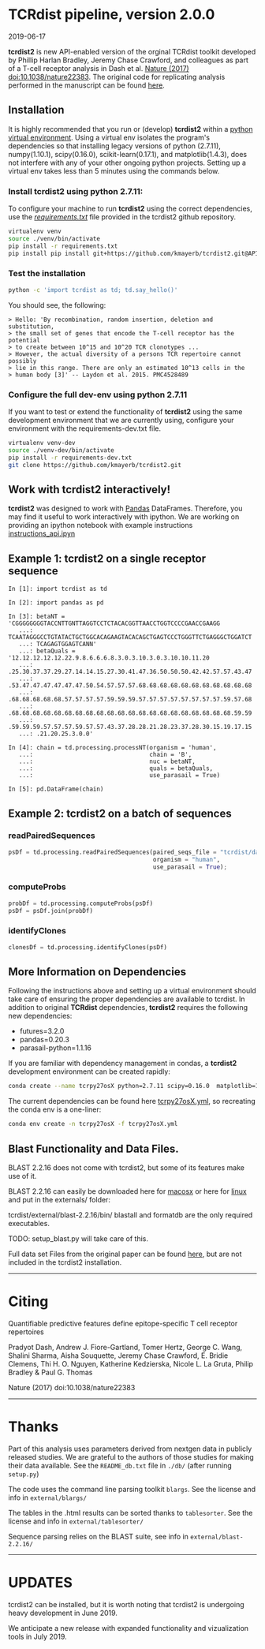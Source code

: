 # TCRdist pipeline, version 2.0.0


2019-06-17


**tcrdist2** is new API-enabled version of the orginal TCRdist toolkit developed by Phillip Harlan Bradley, Jeremy Chase Crawford, and colleagues as part of a T-cell receptor analysis in
Dash et al. [Nature (2017) doi:10.1038/nature22383](https://doi.org/10.1038/nature22383). 
The original code for replicating analysis performed in the manuscript can be found [here](https://github.com/phbradley/tcr-dist). 

## Installation

It is highly recommended that you run or (develop) **tcrdist2** 
within a [python virtual environment](https://packaging.python.org/guides/installing-using-pip-and-virtual-environments/). 
Using a virtual env isolates the program's dependencies so that installing legacy versions 
of python (2.7.11), numpy(1.10.1), scipy(0.16.0), scikit-learn(0.17.1), and matplotlib(1.4.3), 
does not interfere with any of your other ongoing python projects. Setting up a virtual env takes less than 
5 minutes using the commands below.

### Install tcrdist2 using python 2.7.11:
To configure your machine to run **tcrdist2** using the correct dependencies,
use the [*requirements.txt*](https://github.com/kmayerb/tcrdist2/blob/API2/requirements.txt) 
file provided in the tcrdist2 github repository.

```bash
virtualenv venv
source ./venv/bin/activate
pip install -r requirements.txt
pip install pip install git+https://github.com/kmayerb/tcrdist2.git@API2
```

### Test the installation
```bash
python -c 'import tcrdist as td; td.say_hello()'
```
You should see, the following:
```
> Hello: 'By recombination, random insertion, deletion and substitution, 
> the small set of genes that encode the T-cell receptor has the potential 
> to create between 10^15 and 10^20 TCR clonotypes ... 
> However, the actual diversity of a persons TCR repertoire cannot possibly 
> lie in this range. There are only an estimated 10^13 cells in the 
> human body [3]' -- Laydon et al. 2015. PMC4528489
```

### Configure the full dev-env using python 2.7.11
If you want to test or extend the functionality of **tcrdist2** using the same 
development environment that we are currently using, 
configure your environment with the 
requirements-dev.txt file.

```bash
virtualenv venv-dev
source ./venv-dev/bin/activate
pip install -r requirements-dev.txt
git clone https://github.com/kmayerb/tcrdist2.git
```

## Work with tcrdist2 interactively!

**tcrdist2** was designed to work with [Pandas](https://vimeo.com/59324550) DataFrames. 
Therefore, you may find it useful to work interactively with ipython. 
We are working on providing an ipython notebook with example instructions
[instructions_api.ipyn](https://github.com/kmayerb/tcrdist2/blob/API2/instructions_api.ipynb)

## Example 1: tcrdist2 on a single receptor sequence

```ipython
In [1]: import tcrdist as td

In [2]: import pandas as pd

In [3]: betaNT = 'CGGGGGGGGTACCNTTGNTTAGGTCCTCTACACGGTTAACCTGGTCCCCGAACCGAAGG
   ...: TCAATAGGGCCTGTATACTGCTGGCACAGAAGTACACAGCTGAGTCCCTGGGTTCTGAGGGCTGGATCT
   ...: TCAGAGTGGAGTCANN'
   ...: betaQuals = '12.12.12.12.12.22.9.8.6.6.6.8.3.0.3.10.3.0.3.10.10.11.20
   ...: .25.30.37.37.29.27.14.14.15.27.30.41.47.36.50.50.50.42.42.57.57.43.47
   ...: .53.47.47.47.47.47.47.50.54.57.57.57.68.68.68.68.68.68.68.68.68.68.68
   ...: .68.68.68.68.68.57.57.57.57.59.59.59.57.57.57.57.57.57.57.57.59.57.68
   ...: .68.68.68.68.68.68.68.68.68.68.68.68.68.68.68.68.68.68.68.68.68.59.59
   ...: .59.59.59.57.57.57.59.57.57.43.37.28.28.21.28.23.37.28.30.15.19.17.15
   ...: .21.20.25.3.0.0'

In [4]: chain = td.processing.processNT(organism = 'human', 
   ...:                                 chain = 'B',
   ...:                                 nuc = betaNT, 
   ...:                                 quals = betaQuals, 
   ...:                                 use_parasail = True)

In [5]: pd.DataFrame(chain)
```

## Example 2: tcrdist2 on a batch of sequences

### readPairedSequences

```python
psDf = td.processing.readPairedSequences(paired_seqs_file = "tcrdist/datasets/test_human_pairseqs.tsv", 
                                         organism = "human", 
                                         use_parasail = True);
```
### computeProbs

```python
probDf = td.processing.computeProbs(psDf)
psDf = psDf.join(probDf)
```

###  identifyClones
```python
clonesDf = td.processing.identifyClones(psDf)                                         
```



## More Information on Dependencies

Following the instructions above and setting up a virtual environment should take care of ensuring the proper
dependencies are available to tcrdist.  In addition to original **TCRdist** dependencies, **tcrdist2**
requires the following new dependencies:
- futures=3.2.0 
- pandas=0.20.3 
- parasail-python=1.1.16


If you are familiar with dependency management in condas,
a **tcrdist2** development environment can be created rapidly: 
 
```bash
conda create --name tcrpy27osX python=2.7.11 scipy=0.16.0  matplotlib=1.4.3 numpy=1.10.1 futures=3.2.0 pandas=0.20.3 parasail-python=1.1.16 scikit-learn=0.17.1 jupyterlab jupyter
```
The current dependencies can be found here [tcrpy27osX.yml](https://github.com/kmayerb/tcrdist2/blob/API2/tcrpy27osX.yml), so
recreating the conda env is a one-liner:

```bash
conda env create -n tcrpy27osX -f tcrpy27osX.yml
```
## Blast Functionality and Data Files. 

BLAST 2.2.16 does not come with tcrdist2, but some of its features make use of it.

BLAST 2.2.16 can easily be downloaded here for [macosx](ftp://ftp.ncbi.nlm.nih.gov/blast/executables/legacy.NOTSUPPORTED/2.2.16/blast-2.2.16-universal-macosx.tar.gz) 
or here for [linux](ftp://ftp.ncbi.nlm.nih.gov/blast/executables/legacy.NOTSUPPORTED/2.2.16/blast-2.2.16-x64-linux.tar.gz) 
and put in the externals/ folder: 

tcrdist/external/blast-2.2.16/bin/
blastall and formatdb are the only required executables.

TODO: setup_blast.py will take care of this.

Full data set Files from the original paper can be found 
[here](https://www.dropbox.com/s/kivfp27gbz2m2st/tcrdist_extras_v2.tgz), 
but are not included in the tcrdist2 installation.



---
# Citing

Quantifiable predictive features define epitope-specific T cell receptor repertoires

Pradyot Dash, Andrew J. Fiore-Gartland, Tomer Hertz, George C. Wang, Shalini Sharma, Aisha Souquette, Jeremy Chase Crawford, E. Bridie Clemens, Thi H. O. Nguyen, Katherine Kedzierska, Nicole L. La Gruta, Philip Bradley & Paul G. Thomas

Nature (2017) doi:10.1038/nature22383

---
# Thanks

Part of this analysis uses parameters derived from nextgen data in publicly released studies. We are grateful to the authors of those studies for making their data available. See the `README_db.txt` file in `./db/` (after running `setup.py`)

The code uses the command line parsing toolkit `blargs`. See the license and info in `external/blargs/`

The tables in the .html results can be sorted thanks to `tablesorter`. See the license and info in `external/tablesorter/`

Sequence parsing relies on the BLAST suite, see info in `external/blast-2.2.16/`

---
# UPDATES

tcrdist2 can be installed, but it is worth noting that tcrdist2 is undergoing heavy development in June 2019. 

We anticipate a new release with expanded functionality and vizualization tools in July 2019. 

